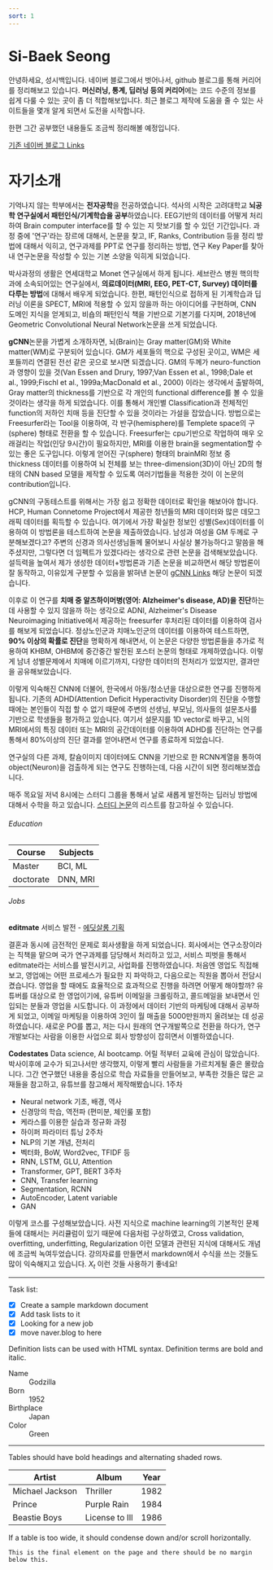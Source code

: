 ```yaml
---
sort: 1
---
```


# Si-Baek Seong

안녕하세요, 
성시백입니다.
네이버 블로그에서 벗어나서, github 블로그를 통해 커리어를 정리해보고 있습니다. 
**머신러닝, 통계, 딥러닝 등의 커리어**에는 코드 수준의 정보를 쉽게 다룰 수 있는 곳이 좀 더 적합해보입니다.
최근 블로그 제작에 도움을 줄 수 있는 사이트들을 몇개 알게 되면서 도전을 시작합니다. 

한편 그간 공부했던 내용들도 조금씩 정리해볼 예정입니다.

[기존 네이버 블로그 Links](https://blog.naver.com/tlqordl89)



# 자기소개

기억나지 않는 학부에서는 **전자공학**을 전공하였습니다. 
석사의 시작은 고려대학교 **뇌공학 연구실에서 패턴인식/기계학습을 공부**하였습니다. EEG기반의 데이터를 어떻게 처리하여 Brain computer interface를 할 수 있는 지 맛보기를 할 수 있던 기간입니다. 
과정 중에 '연구'라는 장르에 대해서, 논문을 찾고, IF, Ranks, Contribution 등을 정리 방법에 대해서 익히고, 연구과제를 PPT로 연구를 정리하는 방법, 연구 Key Paper를 찾아 내 연구논문을 작성할 수 있는 기본 소양을 익히게 되었습니다. 

박사과정의 생활은 연세대학교 Monet 연구실에서 하게 됩니다. 
세브란스 병원 핵의학과에 소속되어있는 연구실에서, **의료데이터(MRI, EEG, PET-CT, Survey) 데이터를 다루는 방법**에 대해서 배우게 되었습니다. 
한편, 패턴인식으로 접하게 된 기계학습과 딥러닝 이론을 SPECT, MRI에 적용할 수 있지 않을까 하는 아이디어를 구현하며, CNN 도메인 지식을 얻게되고, 
비숍의 패턴인식 책을 기반으로 기본기를 다지며, 2018년에 Geometric Convolutional Neural Network논문을 쓰게 되었습니다.  

**gCNN**논문을 가볍게 소개하자면, 뇌(Brain)는 Gray matter(GM)와 White matter(WM)로 구분되어 있습니다. GM가 세포들의 핵으로 구성된 곳이고, WM은 세포들끼리 연결된 전선 같은 곳으로 보시면 되겠습니다. GM의 두께가 neuro-function과 영향이 있을 것(Van Essen and Drury, 1997;Van Essen et al., 1998;Dale et al., 1999;Fischl et al., 1999a;MacDonald et al., 2000) 이라는 생각에서 출발하여, Gray matter의 thickness를 기반으로 각 개인의 functional difference를 볼 수 있을 것이라는 생각을 하게 되었습니다. 이를 통해서 개인별 Classification과 전체적인 function의 저하인 치매 등을 진단할 수 있을 것이라는 가설을 잡았습니다. 방법으로는 Freesurfer라는 Tool을 이용하여, 각 반구(hemisphere)를 Templete space의 구(sphere) 형태로 전환을 할 수 있습니다. Freesurfer는 cpu기반으로 작업하여 매우 오래걸리는 작업(인당 9시간)이 필요하지만, MRI를 이용한 brain을 segmentation할 수 있는 좋은 도구입니다. 이렇게 얻어진 구(sphere) 형태의 brainMRI 정보 중 thickness 데이터를 이용하여 뇌 전체를 보는 three-dimension(3D)이 아닌 2D의 형태의 CNN based 모델을 제작할 수 있도록 여러기법들을 적용한 것이 이 논문의 contribution입니다. 

gCNN의 구동테스트를 위해서는 가장 쉽고 정확한 데이터로 확인을 해보아야 합니다. HCP, Human Connetome Project에서 제공한 청년들의 MRI 데이터와 많은 데모그래픽 데이터를 획득할 수 있습니다. 여기에서 가장 확실한 정보인 성별(Sex)데이터를 이용하여 이 방법론을 테스트하여 논문을 제출하였습니다. 남성과 여성을 GM 두께로 구분해보겠다고? 주변의 신경과 의사선생님들께 물어보니 사실상 불가능하다고 말씀을 해주셨지만, 그렇다면 더 임펙트가 있겠다라는 생각으로 관련 논문을 검색해보았습니다. 설득력을 높여서 제가 생성한 데이터+방법론과 기존 논문을 비교하면서 해당 방법론이 잘 동작하고, 이유있게 구분할 수 있음을 밝혀낸 논문이 [gCNN Links](https://www.frontiersin.org/articles/10.3389/fninf.2018.00042/full) 해당 논문이 되겠습니다. 

이후로 이 연구를 **치매 중 알츠하이머병(영어: Alzheimer's disease, AD)을 진단**하는데 사용할 수 있지 않을까 하는 생각으로 ADNI, Alzheimer's Disease Neuroimaging Initiative에서 제공하는 freesurfer 후처리된 데이터를 이용하여 검사를 해보게 되었습니다. 정상노인군과 치매노인군의 데이터를 이용하여 테스트하면, **90% 이상의 확률로 진단**을 명확하게 해내면서, 이 논문은 다양한 방법론들을 추가로 적용하여 KHBM, OHBM에 중간중간 발전된 포스터 논문의 형태로 개제하였습니다. 이렇게 남녀 성별문제에서 치매에 이르기까지, 다양한 데이터의 전처리가 있었지만, 결과만을 공유해보았습니다. 

이렇게 익숙해진 CNN에 더불어, 한국에서 아동/청소년을 대상으로한 연구를 진행하게 됩니다. 기존의 ADHD(Attention Deficit Hyperactivity Disorder)의 진단을 수행할 때에는 본인들이 직접 할 수 없기 때문에 주변의 선생님, 부모님, 의사들의 설문조사를 기반으로 학생들을 평가하고 있습니다. 여기서 설문지를 1D vector로 바꾸고, 뇌의 MRI에서의 특징 데이터 또는 MRI의 공간데이터를 이용하여 ADHD를 진단하는 연구를 통해서 80%이상의 진단 결과를 얻어내면서 연구를 종료하게 되었습니다. 

연구실의 다른 과제, 칼슘이미지 데이터에도 CNN을 기반으로 한 RCNN계열을 통하여 object(Neuron)을 검출하게 되는 연구도 진행하는데, 다음 시간이 되면 정리해보겠습니다. 

매주 목요일 저녁 8시에는 스터디 그룹을 통해서 날로 새롭게 발전하는 딥러닝 방법에 대해서 수학을 하고 있습니다. 
[스터디 논문](https://trello.com/b/vCD6pP9t/paper-study)의 리스트를 참고하실 수 있습니다.


###### Education

| Course  | Subjects |
| ------- | -------- |
| Master  | BCI, ML  |
| doctorate | DNN, MRI |


###### Jobs
**editmate** 서비스 발전 - [에딧살롱 기획](https://www.facebook.com/editmate.kr/videos/3193190497400795)

결혼과 동시에 금전적인 문제로 회사생활을 하게 되었습니다. 
회사에서는 연구소장이라는 직책을 맡으며 국가 연구과제를 담당해서 처리하고 있고, 
서비스 피벗을 통해서 editmate라는 서비스를 발전시키고, 사업화를 진행하였습니다.
처음엔 영업도 직접해보고, 영업에는 어떤 프로세스가 필요한 지 파악하고, 다음으로는 직원을 뽑아서 전담시켰습니다. 
영업을 할 때에도 효율적으로 효과적으로 진행을 하려면 어떻게 해야할까? 
유튜버를 대상으로 한 영업이기에, 유튜버 이메일을 크롤링하고, 콜드메일을 보내면서 인입되는 분들과 영업을 시도합니다.
이 과정에서 데이터 기반의 마케팅에 대해서 공부하게 되었고, 이메일 마케팅을 이용하여 3인이 월 매출을 5000만원까지 올려보는 데 성공하였습니다. 
새로운 PO를 뽑고, 저는 다시 원래의 연구개발쪽으로 전환을 하다가, 연구개발보다는 사람을 이용한 사업으로 회사 방향성이 잡히면서 이별하였습니다.

**Codestates** Data science, AI bootcamp.
어릴 적부터 교육에 관심이 많았습니다. 박사이후에 교수가 되고나서만 생각했지, 이렇게 빨리 사람들을 가르치게될 줄은 몰랐습니다. 
그간 연구했던 내용을 중심으로 학습 자료들을 만들어보고, 부족한 것들은 많은 교재들을 참고하고, 유튜브를 참고해서 제작해봤습니다. 
1주차
- Neural network 기초, 배경, 역사
- 신경망의 학습, 역전파 (편미분, 체인룰 포함)
- 케라스를 이용한 실습과 정규화 과정
- 하이퍼 파라미터 튜닝
2주차
- NLP의 기본 개념, 전처리
- 벡터화, BoW, Word2vec, TFIDF 등
- RNN, LSTM, GLU, Attention
- Transformer, GPT, BERT
3주차
- CNN, Transfer learning
- Segmentation, RCNN
- AutoEncoder, Latent variable
- GAN

이렇게 코스를 구성해보았습니다. 사전 지식으로 machine learning의 기본적인 문제들에 대해서는 커리큘럼이 있기 때문에 다음처럼 구상하였고, 
Cross validation, overfitting, underfitting, Regularization 이런 모델과 관련된 지식에 대해서도 개념에 조금씩 녹여두었습니다. 
강의자료를 만들면서 markdown에서 수식을 쓰는 것들도 많이 익숙해지고 있습니다. 
$X_t$ 이런 것들 사용하기 좋네요!

---

Task list:

- [x] Create a sample markdown document
- [x] Add task lists to it
- [x] Looking for a new job
- [x] move naver.blog to here

Definition lists can be used with HTML syntax. Definition terms are bold and italic.

<dl>
    <dt>Name</dt>
    <dd>Godzilla</dd>
    <dt>Born</dt>
    <dd>1952</dd>
    <dt>Birthplace</dt>
    <dd>Japan</dd>
    <dt>Color</dt>
    <dd>Green</dd>
</dl>

---

Tables should have bold headings and alternating shaded rows.

| Artist          | Album          | Year |
| --------------- | -------------- | ---- |
| Michael Jackson | Thriller       | 1982 |
| Prince          | Purple Rain    | 1984 |
| Beastie Boys    | License to Ill | 1986 |

If a table is too wide, it should condense down and/or scroll horizontally.

```
This is the final element on the page and there should be no margin below this.
```
